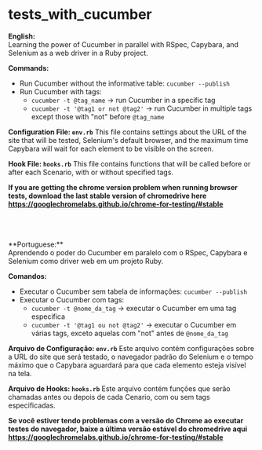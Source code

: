 # tests_with_cucumber

**English:**<br>
Learning the power of Cucumber in parallel with RSpec, Capybara, and Selenium as a web driver in a Ruby project.

**Commands:**
- Run Cucumber without the informative table: `cucumber --publish`
- Run Cucumber with tags:
  - `cucumber -t @tag_name` -> run Cucumber in a specific tag
  - `cucumber -t '@tag1 or not @tag2'` -> run Cucumber in multiple tags except those with "not" before `@tag_name`

**Configuration File: `env.rb`**
This file contains settings about the URL of the site that will be tested, Selenium's default browser, and the maximum time Capybara will wait for each element to be visible on the screen.

**Hook File: `hooks.rb`**
This file contains functions that will be called before or after each Scenario, with or without specified tags.

**If you are getting the chrome version problem when running browser tests, download the last stable version of chromedrive here <a>https://googlechromelabs.github.io/chrome-for-testing/#stable</a>**

<br>
<br>
<br>
**Portuguese:**<br>
Aprendendo o poder do Cucumber em paralelo com o RSpec, Capybara e Selenium como driver web em um projeto Ruby.

**Comandos:**
- Executar o Cucumber sem tabela de informações: `cucumber --publish`
- Executar o Cucumber com tags:
  - `cucumber -t @nome_da_tag` -> executar o Cucumber em uma tag específica
  - `cucumber -t '@tag1 ou not @tag2'` -> executar o Cucumber em várias tags, exceto aquelas com "not" antes de `@nome_da_tag`

**Arquivo de Configuração: `env.rb`**
Este arquivo contém configurações sobre a URL do site que será testado, o navegador padrão do Selenium e o tempo máximo que o Capybara aguardará para que cada elemento esteja visível na tela.

**Arquivo de Hooks: `hooks.rb`**
Este arquivo contém funções que serão chamadas antes ou depois de cada Cenario, com ou sem tags especificadas.

**Se você estiver tendo problemas com a versão do Chrome ao executar testes do navegador, baixe a última versão estável do chromedrive aqui <a>https://googlechromelabs.github.io/chrome-for-testing/#stable</a>**
